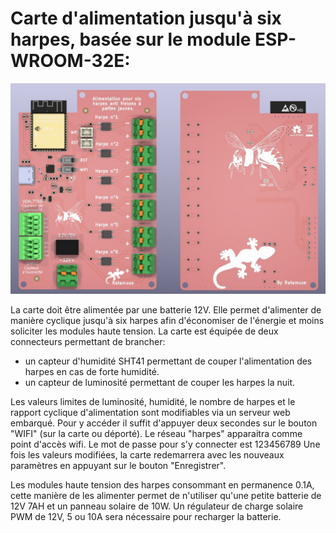 # Carte d'alimentation jusqu'à six harpes, basée sur le module ESP-WROOM-32E:

![This is an image](https://github.com/Ratamuse/Harpe/blob/main/Harpe%20ruches/Fichier%20Kicad/Harpe_ESP32/Pictures/PCB.jpg)



La carte doit être alimentée par une batterie 12V. Elle permet d'alimenter de manière cyclique jusqu'à six harpes afin d'économiser de l'énergie et moins soliciter les modules haute tension. 
La carte est équipée de deux connecteurs permettant de brancher:
* un capteur d'humidité SHT41 permettant de couper l'alimentation des harpes en cas de forte humidité.
* un capteur de luminosité permettant de couper les harpes la nuit. 

Les valeurs limites de luminosité, humidité, le nombre de harpes et le rapport cyclique d'alimentation sont modifiables via un serveur web embarqué. 
Pour y accéder il suffit d'appuyer deux secondes sur le bouton "WIFI" (sur la carte ou déporté). Le réseau "harpes" apparaitra comme point d'accès wifi. Le mot de passe pour s'y connecter est 123456789 
Une fois les valeurs modifiées, la carte redemarrera avec les nouveaux paramètres en appuyant sur le bouton "Enregistrer".

Les modules haute tension des harpes consommant en permanence 0.1A, cette manière de les alimenter permet de n'utiliser qu'une petite batterie de 12V 7AH et un panneau solaire de 10W. Un régulateur de charge solaire PWM de 12V, 5 ou 10A sera nécessaire pour recharger la batterie.  

